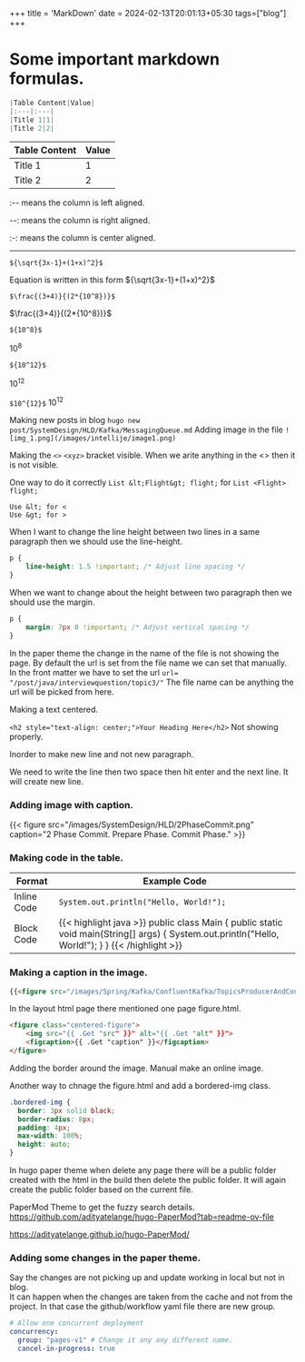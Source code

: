 +++
title = 'MarkDown'
date = 2024-02-13T20:01:13+05:30
tags=["blog"]
+++



# Some important markdown formulas.

```java
|Table Content|Value|
|:---|:---|
|Title 1|1|
|Title 2|2|
```

|Table Content|Value|
|:---|:---|
|Title 1|1|
|Title 2|2|

:-- means the column is left aligned.

--: means the column is right aligned.

:-: means the column is center aligned.

---

```${\sqrt{3x-1}+(1+x)^2}$```

Equation is written in this form ${\sqrt{3x-1}+(1+x)^2}$

```$\frac{(3+4)}{(2*{10^8})}$```

$\frac{(3+4)}{(2*{10^8})}$

```${10^8}$```

${10^8}$

```${10^12}$```

${10^12}$

```$10^{12}$```
$10^{12}$

Making new posts in blog `hugo new post/SystemDesign/HLD/Kafka/MessagingQueue.md`
Adding image in the file `![img_1.png](/images/intellije/image1.png)`

Making the `<>` `<xyz>` bracket visible. When we arite anything in the <> then it is not visible.

One way to do it correctly `List &lt;Flight&gt; flight;` for `List <Flight> flight;`

```
Use &lt; for <
Use &gt; for >
```

When I want to change the line height between two lines in a same paragraph then we should use the line-height.
```css
p {
    line-height: 1.5 !important; /* Adjust line spacing */
}
```
When we want to change about the height between two paragraph then we should use the margin.
```css
p {
    margin: 7px 0 !important; /* Adjust vertical spacing */
}
```

In the paper theme the change in the name of the file is not showing the page. By default the url is set from the file name we can set that manually.
In the front matter we have to set the url `url= "/post/java/interviewquestion/topic3/"` The file name can be anything the url will be picked from here.


Making a text centered.

`<h2 style="text-align: center;">Your Heading Here</h2>` Not showing properly.

Inorder to make new line and not new paragraph.

We need to write the line then two space then hit enter and the next line. It will create new line.

### Adding image with caption.

{{< figure src="/images/SystemDesign/HLD/2PhaseCommit.png" caption="2 Phase Commit. Prepare Phase. Commit Phase." >}}

### Making code in the table.

| Format      | Example Code |
|------------|-------------|
| Inline Code | `System.out.println("Hello, World!");` |
| Block Code | {{< highlight java >}} public class Main { public static void main(String[] args) { System.out.println("Hello, World!"); } } {{< /highlight >}} |


### Making a caption in the image.
```md
{{<figure src="/images/Spring/Kafka/ConfluentKafka/TopicsProducerAndConsumer.png" alt="Subset" caption="Subset tree execution">}}
```
In the layout html page there mentioned one page figure.html.
```html
<figure class="centered-figure">
    <img src="{{ .Get "src" }}" alt="{{ .Get "alt" }}">
    <figcaption>{{ .Get "caption" }}</figcaption>
</figure>
```


Adding the border around the image.
Manual make an online image.

Another way to chnage the figure.html and add a bordered-img class.
```css
.bordered-img {
  border: 3px solid black;
  border-radius: 8px;
  padding: 4px;
  max-width: 100%;
  height: auto;
}
```

In hugo paper theme when delete any page there will be a public folder created with the html in the build then delete the public folder. It will again create the public folder based on the current file.

PaperMod Theme to get the fuzzy search details.
https://github.com/adityatelange/hugo-PaperMod?tab=readme-ov-file

https://adityatelange.github.io/hugo-PaperMod/


### Adding some changes in the paper theme.

Say the changes are not picking up and update working in local but not in blog.   
It can happen when the changes are taken from the cache and not from the project. In that case the github/workflow yaml file there are new group.

```yaml
# Allow one concurrent deployment
concurrency:
  group: "pages-v1" # Change it any any different name.
  cancel-in-progress: true
```
